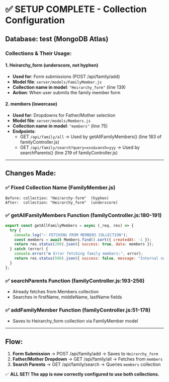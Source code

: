 # ✅ SETUP COMPLETE - Collection Configuration

## Database: test (MongoDB Atlas)

### Collections & Their Usage:

#### 1. **Heirarchy_form** (underscore, not hyphen)
- **Used for**: Form submissions (POST /api/family/add)
- **Model file**: `server/models/FamilyMember.js`
- **Collection name in model**: `"Heirarchy_form"` (line 139)
- **Action**: When user submits the family member form

#### 2. **members** (lowercase)
- **Used for**: Dropdowns for Father/Mother selection
- **Model file**: `server/models/Members.js`
- **Collection name in model**: `"members"` (line 75)
- **Endpoints**:
  - GET `/api/family/all` → Used by getAllFamilyMembers() (line 183 of familyController.js)
  - GET `/api/family/search?query=xxx&vansh=yyy` → Used by searchParents() (line 219 of familyController.js)

---

## Changes Made:

### ✅ Fixed Collection Name (FamilyMember.js)
```
Before: collection: "Heirarchy-form"  (hyphen)
After:  collection: "Heirarchy_form"  (underscore)
```

### ✅ getAllFamilyMembers Function (familyController.js:180-191)
```javascript
export const getAllFamilyMembers = async (_req, res) => {
  try {
    console.log("✅ FETCHING FROM MEMBERS COLLECTION");
    const members = await Members.find().sort({ createdAt: -1 });
    return res.status(200).json({ success: true, data: members });
  } catch (error) {
    console.error("❌ Error fetching family members:", error);
    return res.status(500).json({ success: false, message: "Internal server error" });
  }
};
```

### ✅ searchParents Function (familyController.js:193-256)
- Already fetches from Members collection
- Searches in firstName, middleName, lastName fields

### ✅ addFamilyMember Function (familyController.js:51-178)
- Saves to Heirarchy_form collection via FamilyMember model

---

## Flow:

1. **Form Submission** → POST /api/family/add → Saves to `Heirarchy_form`
2. **Father/Mother Dropdown** → GET /api/family/all → Fetches from `members`
3. **Search Parents** → GET /api/family/search → Queries `members` collection

✅ **ALL SET! The app is now correctly configured to use both collections.**
